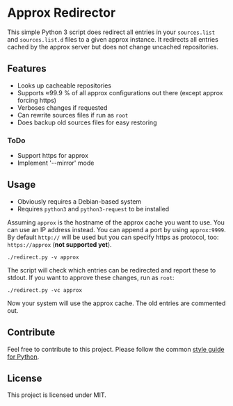 # Approx Redirector

This simple Python 3 script does redirect all entries in your `sources.list` and `sources.list.d` files to a given approx instance.
It redirects all entries cached by the approx server
but does not change uncached repositories.

## Features

- Looks up cacheable repositories
- Supports ≈99.9 % of all approx configurations out there (except approx forcing https)
- Verboses changes if requested
- Can rewrite sources files if run as `root`
- Does backup old sources files for easy restoring

### ToDo

- Support https for approx
- Implement '--mirror' mode

## Usage

- Obviously requires a Debian-based system
- Requires `python3` and `python3-request` to be installed

Assuming `approx` is the hostname of the approx cache you want to use.
You can use an IP address instead.
You can append a port by using `approx:9999`.
By default `http://` will be used
but you can specify https as protocol, too: `https://approx` (**not supported yet**).

```
./redirect.py -v approx
```

The script will check which entries can be redirected
and report these to stdout.
If you want to approve these changes, run as `root`:

```
./redirect.py -vc approx
```

Now your system will use the approx cache.
The old entries are commented out.

## Contribute

Feel free to contribute to this project.
Please follow the common [style guide for Python](https://www.python.org/dev/peps/pep-0008/).

## License

This project is licensed under MIT.
